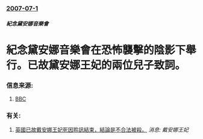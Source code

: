 ### [2007-07-1](/news/2007/07/1/index.md)

##### 紀念黛安娜音樂會
# 紀念黛安娜音樂會在恐怖襲擊的陰影下舉行。已故黛安娜王妃的兩位兒子致詞。




### 信息来源:

1. [BBC](http://news.bbc.co.uk/1/low/entertainment/6257986.stm)

### 有关:

1. [英國已故戴安娜王妃死因聆訊結束，結論是不合法被殺。](/news/2008/04/7/英國已故戴安娜王妃死因聆訊結束-結論是不合法被殺.md) _消息: 戴安娜王妃_
